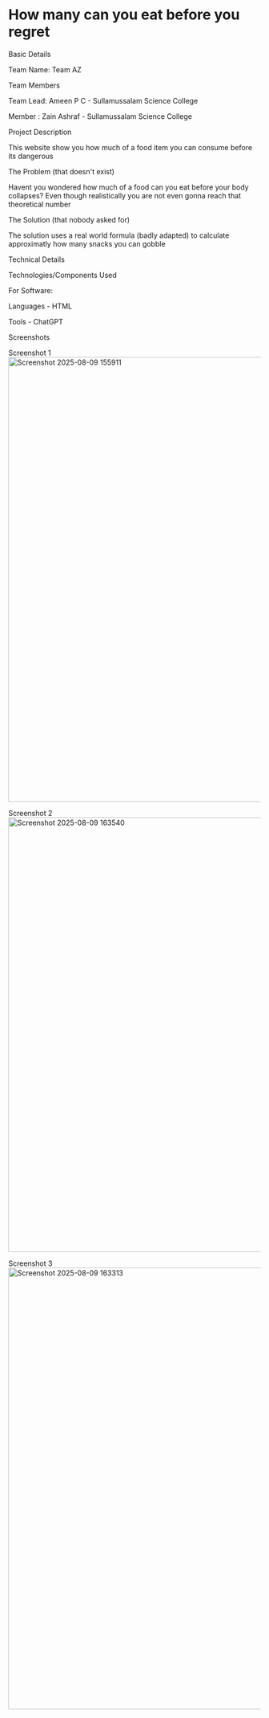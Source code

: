 # How many can you eat before you regret

Basic Details

Team Name: Team AZ

Team Members

Team Lead: Ameen P C - Sullamussalam Science College

Member : Zain Ashraf - Sullamussalam Science College

Project Description

This website show you how much of a food item you can consume before its dangerous

The Problem (that doesn't exist)

Havent you wondered how much of a food can you eat before your body collapses? Even though realistically you are not even gonna reach that theoretical number

The Solution (that nobody asked for)

The solution uses a real world formula (badly adapted) to calculate approximatly how many snacks you can gobble

Technical Details

Technologies/Components Used

For Software:

Languages - HTML

Tools - ChatGPT

Screenshots

Screenshot 1
<img width="1914" height="886" alt="Screenshot 2025-08-09 155911" src="https://github.com/user-attachments/assets/772e77d1-3463-4a1c-b206-cac5fe08b6dc" />

Screenshot 2
<img width="1843" height="866" alt="Screenshot 2025-08-09 163540" src="https://github.com/user-attachments/assets/716eafc3-da10-4ca9-9794-d9119d63f1ba" />

Screenshot 3
<img width="1917" height="880" alt="Screenshot 2025-08-09 163313" src="https://github.com/user-attachments/assets/2b2586ee-09a5-4e31-9ed4-17ad6963e525" />
